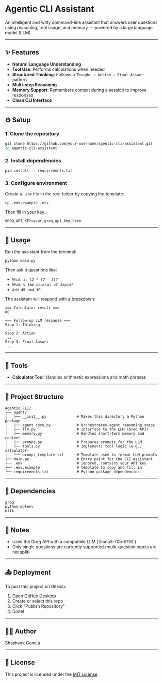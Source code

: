 # Agentic CLI Assistant

An intelligent and witty command-line assistant that answers user questions using reasoning, tool usage, and memory — powered by a large language model (LLM).

---

## ✨ Features

- **Natural Language Understanding**
- **Tool Use**: Performs calculations when needed
- **Structured Thinking**: Follows a `Thought → Action → Final Answer` pattern
- **Multi-step Reasoning**
- **Memory Support**: Remembers context during a session to improve responses
- **Clean CLI Interface**

---

## ⚙️ Setup

### 1. Clone the repository

```bash
git clone https://github.com/your-username/agentic-cli-assistant.git
cd agentic-cli-assistant
```

### 2. Install dependencies

```bash
pip install -r requirements.txt
```

### 3. Configure environment

Create a `.env` file in the root folder by copying the template:

```bash
cp .env.example .env
```

Then fill in your key:

```env
GROQ_API_KEY=your_groq_api_key_here
```

---

## 🧠 Usage

Run the assistant from the terminal:

```bash
python main.py
```

Then ask it questions like:

- `What is 12 * (7 - 2)?`
- `What's the capital of Japan?`
- `Add 45 and 30`

The assistant will respond with a breakdown:

```
=== Calculator result ===
60

=== Follow-up LLM response ===
Step 1: Thinking
...
Step 2: Action
...
Step 3: Final Answer
...
```

---

## 🧺 Tools

- **Calculator Tool**: Handles arithmetic expressions and math phrases

---

## 📁 Project Structure

```
Agentic_CLI/
├── agent/
│   ├── __init__.py              # Makes this directory a Python package
│   ├── agent_core.py            # Orchestrates agent reasoning steps
│   ├── llm.py                   # Interface to the LLM (Groq API)
│   ├── memory.py                # Handles short-term memory and context
│   ├── prompt.py                # Prepares prompts for the LLM
│   ├── tools.py                 # Implements tool logic (e.g., calculator)
│   └── prompt_template.txt      # Template used to format LLM prompts
├── main.py                      # Entry point for the CLI assistant
├── .env                         # ignored, contains your API key
├── .env.example                 # template to copy and fill in
└── requirements.txt             # Python package dependencies
```

---

## 🧹 Dependencies

```
groq
python-dotenv
nltk
```

---

## 📌 Notes

- Uses the Groq API with a compatible LLM ( llama3-70b-8192 )
- Only single questions are currently supported (multi-question inputs are not split)

---

## 📤 Deployment

To post this project on GitHub:

1. Open GitHub Desktop
2. Create or select this repo
3. Click "Publish Repository"
4. Done!

---

## 🙋‍♂️ Author

Shashank Gonela

---

## 📄 License

This project is licensed under the [MIT License](https://opensource.org/licenses/MIT).

